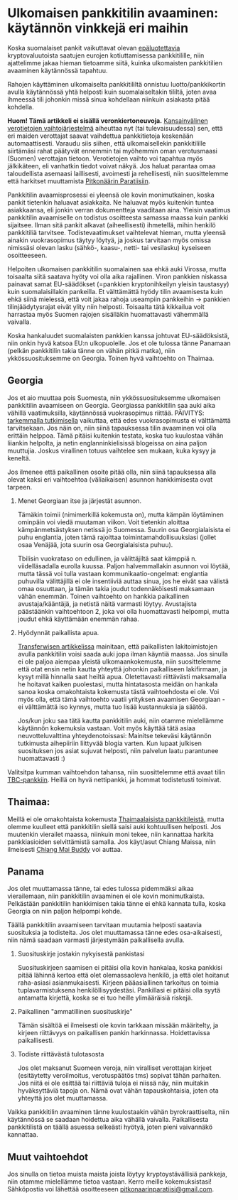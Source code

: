 # Ulkomaisen pankkitilin avaaminen: käytännön vinkkejä eri maihin

Koska suomalaiset pankit vaikuttavat olevan [epäluotettavia](https://forum.bittiraha.fi/t/helsingin-op-jaadytti-tilini-myyntivoittoja-koskevien-talletusten-vuoksi) kryptovaluutoista saatujen eurojen kotiuttamisessa pankkitilille, niin ajattelimme jakaa hieman tietoamme siitä, kuinka ulkomaisten pankkitilien avaaminen käytännössä tapahtuu. 

Rahojen käyttäminen ulkomaiselta pankkitililtä onnistuu luotto/pankkikortin avulla käytännössä yhtä helposti kuin suomalaiseltakin tililtä, joten avaa ihmeessä tili johonkin missä sinua kohdellaan niinkuin asiakasta pitää kohdella.

**Huom! Tämä artikkeli ei sisällä veronkiertoneuvoja.** [Kansainvälinen verotietojen vaihtojärjestelmä](https://www.youtube.com/watch?v=qZQ-WkM7puI) aiheuttaa nyt (tai tulevaisuudessa) sen, että eri maiden verottajat saavat vaihdettua pankkitietoja keskenään automaattisesti. Varaudu siis siihen, että ulkomaisellekin pankkitilille siirtämäsi rahat päätyvät ennemmin tai myöhemmin oman verotusmaasi (Suomen) verottajan tietoon. Verotietojen vaihto voi tapahtua myös jälkikäteen, eli vanhatkin tiedot voivat näkyä. Jos haluat parantaa omaa taloudellista asemaasi laillisesti, avoimesti ja rehellisesti, niin suosittelemme että harkitset muuttamista [Pitkonäärin Paratiisiin](http://www.pitkonaarinparatiisi.info/).

Pankkitilin avaamisprosessi ei yleensä ole kovin monimutkainen, koska pankit tietenkin haluavat asiakkaita. Ne haluavat myös kuitenkin tuntea asiakkaansa, eli jonkin verran dokumentteja vaaditaan aina. Yleisin vaatimus pankkitilin avaamiselle on todistus osoitteesta samassa maassa kuin pankki sijaitsee. Ilman sitä pankit alkavat (aiheellisesti) ihmetellä, mihin henkilö pankkitiliä tarvitsee. Todistevaatimukset vaihtelevat hieman, mutta yleensä ainakin vuokrasopimus täytyy löytyä, ja joskus tarvitaan myös omissa nimissäsi olevan lasku (sähkö-, kaasu-, netti- tai vesilasku) kyseiseen osoitteeseen.

Helpoiten ulkomaisen pankkitilin suomalainen saa ehkä auki Virossa, mutta toisaalta siitä saatava hyöty voi olla aika rajallinen. Viron pankkien niskassa painavat samat EU-säädökset (=pankkien kryptonihkeilyn yleisin taustasyy) kuin suomalaisillakin pankeilla. Et välttämättä hyödy tilin avaamisesta kuin ehkä siinä mielessä, että voit jakaa rahoja useampiin pankkeihin -> pankkien tilinjäädytysrajat eivät ylity niin helposti. Toisaalta tätä kikkailua voit harrastaa myös Suomen rajojen sisälläkin huomattavasti vähemmällä vaivalla. 

Koska hankaluudet suomalaisten pankkien kanssa johtuvat EU-säädöksistä, niin onkin hyvä katsoa EU:n ulkopuolelle. Jos et ole tulossa tänne Panamaan (pelkän pankkitilin takia tänne on vähän pitkä matka), niin ykkössuosituksemme on Georgia. Toinen hyvä vaihtoehto on Thaimaa.

## Georgia

Jos et aio muuttaa pois Suomesta, niin ykkössuosituksemme ulkomaisen pankkitilin avaamiseen on Georgia.
Georgiassa pankkitilin saa auki aika vähillä vaatimuksilla, käytännössä vuokrasopimus riittää. PÄIVITYS: [tarkemmalla tutkimisella](https://www.sovereignman.com/international-diversification-strategies/meet-the-republic-of-georgia-the-worlds-easiest-country-to-open-an-offshore-bank-account-22616/) vaikuttaa, että edes vuokrasopimusta ei välttämättä tarvitsekaan. Jos näin on, niin siinä tapauksessa tilin avaaminen voi olla erittäin helppoa. Tämä pitäisi kuitenkin testata, koska tuo kuulostaa vähän liiankin helpolta, ja netin englanninkielisissä blogeissa on aina paljon muuttujia. Joskus virallinen totuus vaihtelee sen mukaan, kuka kysyy ja keneltä. 

Jos ilmenee että paikallinen osoite pitää olla, niin siinä tapauksessa alla olevat kaksi eri vaihtoehtoa (väliaikaisen) asunnon hankkimisesta ovat tarpeen.

1. Menet Georgiaan itse ja järjestät asunnon.

    Tämäkin toimii (nimimerkillä kokemusta on), mutta kämpän löytäminen ominpäin voi viedä muutaman viikon. Voit tietenkin aloittaa kämpänmetsästyksen netissä jo Suomessa. Suurin osa Georgialaisista ei puhu englantia, joten tämä rajoittaa toimintamahdollisuuksiasi (jollet osaa Venäjää, jota suurin osa Georgialaisista puhuu). 

    Tbilisin vuokrataso on edullinen, ja välittäjiltä saat kämppiä n. viidelläsadalla eurolla kuussa. Paljon halvemmallakin asunnon voi löytää, mutta tässä voi tulla vastaan kommunikaatio-ongelmat: englantia puhuvilla välittäjillä ei ole insentiiviä auttaa sinua, jos he eivät saa välistä omaa osuuttaan, ja tämän takia joudut todennäköisesti maksamaan vähän enemmän. Toinen vaihtoehto on hankkia paikallinen avustaja/kääntäjä, ja netistä näitä varmasti löytyy. Avustajista päästäänkin vaihtoehtoon 2, joka voi olla huomattavasti helpompi, mutta joudut ehkä käyttämään enemmän rahaa.

2. Hyödynnät paikallista apua. 

    [Transferwisen artikkelissa](https://transferwise.com/gb/blog/opening-a-bank-account-in-georgia) mainitaan, että paikallisten lakitoimistojen avulla pankkitilin voisi saada auki jopa ilman käyntiä maassa. Jos sinulla ei ole paljoa aiempaa yleistä ulkomaankokemusta, niin suosittelemme että otat ensin netin kautta yhteyttä johonkin paikalliseen lakifirmaan, ja kysyt millä hinnalla saat heiltä apua. Oletettavasti riittävästi maksamalla he hoitavat kaiken puolestasi, mutta hintatasosta meidän on hankala sanoa koska omakohtaista kokemusta tästä vaihtoehdosta ei ole. Voi myös olla, että tämä vaihtoehto vaatii yrityksen avaamisen Georgiaan - ei välttämättä iso kynnys, mutta tuo lisää kustannuksia ja säätöä.

    Jos/kun joku saa tätä kautta pankkitilin auki, niin otamme mielellämme käytännön kokemuksia vastaan. Voit myös käyttää tätä asiaa neuvotteluvalttina yhteydenotoissasi: Mainitse tekeväsi käytännön tutkimusta aihepiiriin liittyvää blogia varten. Kun lupaat julkisen suosituksen jos asiat sujuvat helposti, niin palvelun laatu parantunee huomattavasti :)

Valitsitpa kumman vaihtoehdon tahansa, niin suosittelemme että avaat tilin [TBC-pankkiin](http://www.tbcbank.ge/web/en/web/guest/personal-banking). Heillä on hyvä nettipankki, ja hommat todistetusti toimivat.

## Thaimaa:

Meillä ei ole omakohtaista kokemusta [Thaimaalaisista pankkitileistä](https://iglu.net/opening-a-bank-account-in-thailand/), mutta olemme kuulleet että pankkitilin siellä saisi auki kohtuullisen helposti. Jos muutenkin vierailet maassa, niinkuin moni tekee, niin kannattaa harkita pankkiasioiden selvittämistä samalla. Jos käyt/asut Chiang Maissa, niin ilmeisesti [Chiang Mai Buddy](https://chiangmaibuddy.com/how-to-get-a-thai-bank-account/) voi auttaa.

## Panama

Jos olet muuttamassa tänne, tai edes tulossa pidemmäksi aikaa vierailemaan, niin pankkitilin avaaminen ei ole kovin monimutkaista. Pelkästään pankkitilin hankkimisen takia tänne ei ehkä kannata tulla, koska Georgia on niin paljon helpompi kohde.

Täällä pankkitilin avaamiseen tarvitaan muutamia helposti saatavia suosituksia ja todisteita. Jos olet muuttamassa tänne edes osa-aikaisesti, niin nämä saadaan varmasti järjestymään paikallisella avulla.

1. Suosituskirje jostakin nykyisestä pankistasi 

	Suosituskirjeen saamisen ei pitäisi olla kovin hankalaa, koska pankkisi pitää lähinnä kertoa että olet olemassaoleva henkilö, ja että olet hoitanut raha-asiasi asianmukaisesti. Kirjeen pääasiallinen tarkoitus on toimia tuplavarmistuksena henkilöllisyydestäsi. Pankillasi ei pitäisi olla syytä antamatta kirjettä, koska se ei tuo heille ylimääräisiä riskejä.
    
2. Paikallinen "ammatillinen suosituskirje"

    Tämän sisältöä ei ilmeisesti ole kovin tarkkaan missään määritelty, ja kirjeen riittävyys on paikallisen pankin harkinnassa. Hoidettavissa paikallisesti.
    
3. Todiste riittävästä tulotasosta

    Jos olet maksanut Suomeen veroja, niin viralliset verottajan kirjeet (esitäytetty veroilmoitus, verotuspäätös tms) sopivat tähän parhaiten. Jos niitä ei ole esittää tai riittäviä tuloja ei niissä näy, niin muitakin hyväksyttäviä tapoja on. Nämä ovat vähän tapauskohtaisia, joten ota yhteyttä jos olet muuttamassa.
    
Vaikka pankkitilin avaaminen tänne kuulostaakin vähän byrokraattiselta, niin käytännössä se saadaan hoidettua aika vähällä vaivalla. Paikallisesta pankkitilistä on täällä asuessa selkeästi hyötyä, joten pieni vaivannäkö kannattaa.

## Muut vaihtoehdot

Jos sinulla on tietoa muista maista joista löytyy kryptoystävällisiä pankkeja, niin otamme mielellämme tietoa vastaan. Kerro meille kokemuksistasi! Sähköpostia voi lähettää osoitteeseen [pitkonaarinparatiisi@gmail.com](mailto:pitkonaarinparatiisi@gmail.com).
